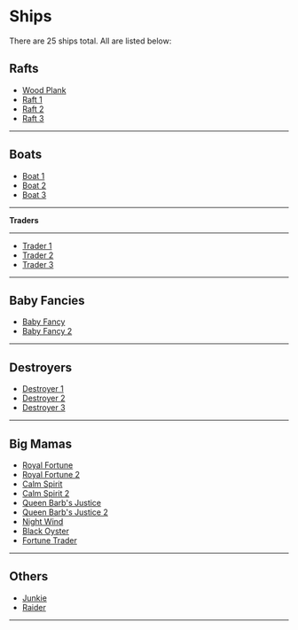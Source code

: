 # Ships
There are 25 ships total. All are listed below:

**Rafts**
---
 * [Wood Plank](/pages/ships/rafts/woodplank.md)
 * [Raft 1](/pages/ships/rafts/raft1.md)
 * [Raft 2](/pages/ships/rafts/raft2.md)
 * [Raft 3](/pages/ships/rafts/raft3.md)
---

**Boats**
---
 * [Boat 1](/pages/ships/boats/boat1.md)
 * [Boat 2](/pages/ships/boats/boat2.md)
 * [Boat 3](/pages/ships/boats/boat3.md)
---

**Traders**

---
 * [Trader 1](/pages/ships/traders/trader1.md)
 * [Trader 2](/pages/ships/traders/trader2.md)
 * [Trader 3](/pages/ships/traders/trader3.md)
---

**Baby Fancies**
---
 * [Baby Fancy](/pages/ships/baby-fancies/babyfancy.md)
 * [Baby Fancy 2](/pages/ships/baby-fancies/babyfancy2.md)
---

**Destroyers**
---
 * [Destroyer 1](/pages/ships/destroyers/destroyer1.md)
 * [Destroyer 2](/pages/ships/destroyers/destroyer2.md)
 * [Destroyer 3](/pages/ships/destroyers/destroyer3.md)
---

**Big Mamas**
---
 * [Royal Fortune](/pages/ships/big-mamas/royalfortune.md)
 * [Royal Fortune 2](/pages/ships/big-mamas/royalfortune2.md)
 * [Calm Spirit](/pages/ships/big-mamas/calmspirit.md)
 * [Calm Spirit 2](/pages/ships/big-mamas/calmspirit2.md)
 * [Queen Barb's Justice](/pages/ships/big-mamas/qbj.md)
 * [Queen Barb's Justice 2](/pages/ships/big-mamas/qbj2.md)
 * [Night Wind](/pages/ships/big-mamas/nightwind.md)
 * [Black Oyster](/pages/ships/big-mamas/blackoyster.md)
 * [Fortune Trader](/pages/ships/big-mamas/fortunetrader.md)
 ---

 **Others**
 ---
 * [Junkie](/pages/ships/big-mamas/junkie.md)
 * [Raider](/pages/ships/big-mamas/raider.md)
 ---
